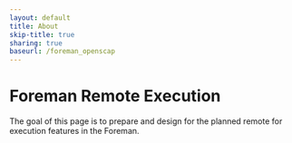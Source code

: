 ```yaml
---
layout: default
title: About
skip-title: true
sharing: true
baseurl: /foreman_openscap
---
```


Foreman Remote Execution
========================

The goal of this page is to prepare and design for the planned remote for
execution features in the Foreman.
